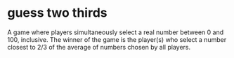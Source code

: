 # guess two thirds
 A game where players simultaneously select a real number between 0 and 100, inclusive. The winner of the game is the player(s) who select a number closest to 2/3 of the average of numbers chosen by all players.
